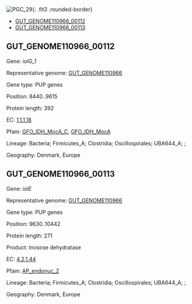 ![PGC_29](../static/images/Clusters_figure/PGC_29.jpg){: .fit3 .rounded-border}

<ul id="myTab" class="nav nav-tabs">
  <li class="active">
        <a href="#tab1" data-toggle="tab">GUT_GENOME110966_00112</a>
  </li>
<li><a href="#tab2" data-toggle="tab">GUT_GENOME110966_00113</a></li>
</ul>

<div id="myTabContent" class="tab-content">
  <div class="tab-pane fade in active" id="tab1">

<h2 id="GUT_GENOME110966_00112">GUT_GENOME110966_00112</h2>
<p>Gene: <em>iolG_1</em>
<p>Representative genome: <a href="https://www.ebi.ac.uk/metagenomics/genomes/MGYG-HGUT-01818">GUT_GENOME110966</a></p>
<p>Gene type: PUP genes</p>
<p>Position: 8440..9615</p>
<p>Protein length: 392</p>
<p>EC: <a href="https://www.brenda-enzymes.org/enzyme.php?ecno=1.1.1.18">1.1.1.18</a></p>
<p>Pfam: <a href="http://pfam.xfam.org/family/GFO_IDH_MocA_C">GFO_IDH_MocA_C</a>, <a href="http://pfam.xfam.org/family/GFO_IDH_MocA">GFO_IDH_MocA</a></p>
<p>Lineage: Bacteria; Firmicutes_A; Clostridia; Oscillospirales; UBA644_A; ; </p>
<p>Geography: Denmark, Europe</p>
  </div>

  <div class="tab-pane fade" id="tab2">

<h2 id="GUT_GENOME110966_00113">GUT_GENOME110966_00113</h2>
<p>Gene: <em>iolE</em></p>
<p>Representative genome: <a href="https://www.ebi.ac.uk/metagenomics/genomes/MGYG-HGUT-01818">GUT_GENOME110966</a></p>
<p>Gene type: PUP genes</p>
<p>Position: 9630..10442</p>
<p>Protein length: 271</p>
<p>Product: Inosose dehydratase</p>
<p>EC: <a href="https://www.brenda-enzymes.org/enzyme.php?ecno=4.2.1.44">4.2.1.44</a></p>
<p>Pfam: <a href="http://pfam.xfam.org/family/AP_endonuc_2">AP_endonuc_2</a></p>

<p>Lineage: Bacteria; Firmicutes_A; Clostridia; Oscillospirales; UBA644_A; ; </p>
<p>Geography: Denmark, Europe</p>

  </div>
</div>
